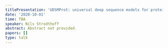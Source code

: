 ```yaml
---
titlePresentation: 'UDSMProt: universal deep sequence models for protein classification'
date: '2020-10-01'
time: TBA
speaker: Nils Strodthoff
abstract: Abstract not provided.
papers: []
type: talk
---
```

